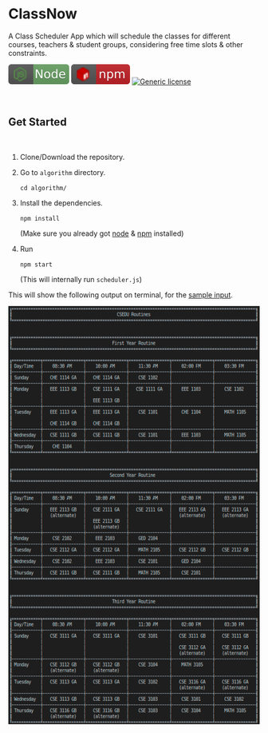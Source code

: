 # ClassNow

A Class Scheduler App which will schedule the classes for different courses, teachers &amp; student groups, considering free time slots &amp; other constraints.


<div>

<a href="https://nodejs.org/en/"><img src="https://raw.githubusercontent.com/smmehrab/ClassNow/documentation/documentation/badges/node.svg"><a>
<a href="https://www.npmjs.com/"><img src="https://raw.githubusercontent.com/smmehrab/ClassNow/documentation/documentation/badges/npm.svg"><a>
[![Generic license](https://img.shields.io/badge/License-MIT-yellow.svg)](https://github.com/smmehrab/lexicon/blob/documentation/LICENSE)

</div>

<br>

## Get Started

<br>

1. Clone/Download the repository.

2. Go to ```algorithm``` directory.
    ```
    cd algorithm/
    ```

3. Install the dependencies.
    ```
    npm install
    ```
    (Make sure you already got [node](https://nodejs.org/en/) & [npm](https://www.npmjs.com/) installed)

4. Run
    ```
    npm start
    ```
    (This will internally run ```scheduler.js```)

This will show the following output on terminal, for the [sample input](https://raw.githubusercontent.com/smmehrab/ClassNow/master/algorithm/data/input.xlsx).

<img src="https://raw.githubusercontent.com/smmehrab/ClassNow/documentation/documentation/screenshots/output.png">
